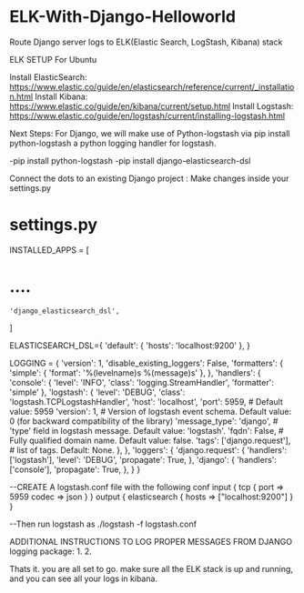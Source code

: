 # ELK-With-Django-Helloworld
Route Django server logs to ELK(Elastic Search, LogStash, Kibana) stack



ELK SETUP
For Ubuntu

Install ElasticSearch: https://www.elastic.co/guide/en/elasticsearch/reference/current/_installation.html
Install Kibana:
https://www.elastic.co/guide/en/kibana/current/setup.html
Install Logstash:
https://www.elastic.co/guide/en/logstash/current/installing-logstash.html


Next Steps:
For Django, we will make use of Python-logstash via pip install python-logstash a python logging handler for logstash.

-pip install python-logstash
-pip install django-elasticsearch-dsl

Connect the dots to an existing Django project :
Make changes inside your settings.py
# settings.py 

INSTALLED_APPS = [
  # .... 
    'django_elasticsearch_dsl',
]

ELASTICSEARCH_DSL={
    'default': {
        'hosts': 'localhost:9200'
    },
}

LOGGING = {
  'version': 1,
  'disable_existing_loggers': False,
  'formatters': {
      'simple': {
            'format': '%(levelname)s %(message)s'
        },
  },
  'handlers': {
        'console': {
            'level': 'INFO',
            'class': 'logging.StreamHandler',
            'formatter': 'simple'
        },
        'logstash': {
            'level': 'DEBUG',
            'class': 'logstash.TCPLogstashHandler',
            'host': 'localhost',
            'port': 5959, # Default value: 5959
            'version': 1, # Version of logstash event schema. Default value: 0 (for backward compatibility of the library)
            'message_type': 'django',  # 'type' field in logstash message. Default value: 'logstash'.
            'fqdn': False, # Fully qualified domain name. Default value: false.
            'tags': ['django.request'], # list of tags. Default: None.
        },
  },
  'loggers': {
        'django.request': {
            'handlers': ['logstash'],
            'level': 'DEBUG',
            'propagate': True,
        },
        'django': {
            'handlers': ['console'],
            'propagate': True,
        },
    }
}

--CREATE A logstash.conf file with the following conf
input {
    tcp {
    port => 5959
    codec => json
  }
}
output {
  elasticsearch {
    hosts => ["localhost:9200"]
  }
}


--Then run logstash as ./logstash -f logstash.conf






ADDITIONAL INSTRUCTIONS TO LOG PROPER MESSAGES FROM DJANGO logging package:
1.
2.


Thats it. you are all set to go. make sure all the ELK stack is up and running, and you can see all your logs in kibana. 

